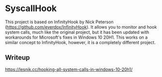# SyscallHook
This project is based on InfinityHook by Nick Peterson (https://github.com/everdox/InfinityHook). It allows you to monitor and hook system calls, much like the original project, but it has been updated with workarounds for Microsoft's fixes in Windows 10 20H1. This works on a similar concept to InfinityHook, however, it is a completely different project.

## Writeup
https://lesnik.cc/hooking-all-system-calls-in-windows-10-20h1/
